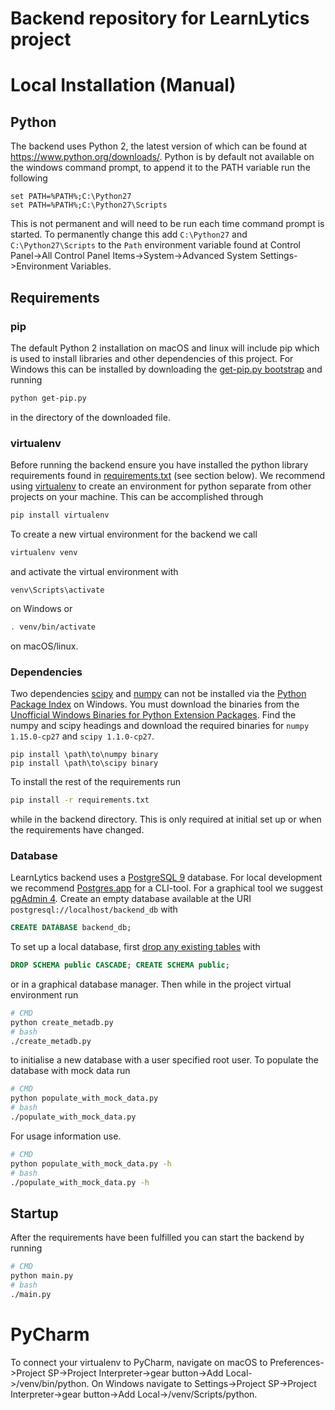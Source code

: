 # Backend repository for LearnLytics project

# Local Installation (Manual)
## Python
The backend uses Python 2, the latest version of which can be found at https://www.python.org/downloads/. Python is by default not available on the windows command prompt, to append it to the PATH variable run the following
```Batch
set PATH=%PATH%;C:\Python27
set PATH=%PATH%;C:\Python27\Scripts
```
This is not permanent and will need to be run each time command prompt is started. To permanently change this add `C:\Python27` and `C:\Python27\Scripts` to the `Path` environment variable found at Control Panel->All Control Panel Items->System->Advanced System Settings->Environment Variables.

## Requirements

### pip
The default Python 2 installation on macOS and linux will include pip which is used to install libraries and other dependencies of this project. For Windows this can be installed by downloading the [get-pip.py bootstrap](https://bootstrap.pypa.io/get-pip.py) and running
```sh
python get-pip.py
```
in the directory of the downloaded file.

### virtualenv
Before running the backend ensure you have installed the python library requirements found in [requirements.txt](requirements.txt) (see section below). We recommend using [virtualenv](https://pypi.python.org/pypi/virtualenv) to create an environment for python separate from other projects on your machine. This can be accomplished through
```sh
pip install virtualenv
```

To create a new virtual environment for the backend we call
```sh
virtualenv venv
```
and activate the virtual environment with
```Batch
venv\Scripts\activate
```
on Windows or
```sh
. venv/bin/activate
```
on macOS/linux.

### Dependencies
Two dependencies [scipy](https://pypi.python.org/pypi/scipy/0.18.1) and [numpy](https://pypi.python.org/pypi/numpy/1.11.3) can not be installed via the [Python Package Index](https://pypi.python.org/pypi) on Windows. You must download the binaries from the [Unofficial Windows Binaries for Python Extension Packages](http://www.lfd.uci.edu/~gohlke/pythonlibs/). Find the numpy and scipy headings and download the required binaries for `numpy 1.15.0-cp27` and `scipy 1.1.0-cp27`.
```batch
pip install \path\to\numpy binary
pip install \path\to\scipy binary
```

To install the rest of the requirements run
```sh
pip install -r requirements.txt
```
while in the backend directory. This is only required at initial set up or when the requirements have changed.

### Database
LearnLytics backend uses a [PostgreSQL 9](https://www.postgresql.org) database. For local development we recommend [Postgres.app](https://www.postgresapp.com) for a CLI-tool. For a graphical tool we suggest [pgAdmin 4](https://www.pgadmin.org). Create an empty database available at the URI `postgresql://localhost/backend_db` with
```SQL
CREATE DATABASE backend_db;
```
To set up a local database, first [drop any existing tables](https://stackoverflow.com/questions/3327312/drop-all-tables-in-postgresql) with
```SQL
DROP SCHEMA public CASCADE; CREATE SCHEMA public;
```
or in a graphical database manager. Then while in the project virtual environment run
```sh
# CMD
python create_metadb.py
# bash
./create_metadb.py
```
to initialise a new database with a user specified root user. To populate the database with mock data run
```sh
# CMD
python populate_with_mock_data.py
# bash
./populate_with_mock_data.py
```
For usage information use.
```sh
# CMD
python populate_with_mock_data.py -h
# bash
./populate_with_mock_data.py -h
```

## Startup
After the requirements have been fulfilled you can start the backend by running
```sh
# CMD
python main.py
# bash
./main.py
```

# PyCharm
To connect your virtualenv to PyCharm, navigate on macOS to Preferences->Project SP->Project Interpreter->gear button->Add Local-><SP backend directory>/venv/bin/python. On Windows navigate to Settings->Project SP->Project Interpreter->gear button->Add Local-><SP backend directory>/venv/Scripts/python.
